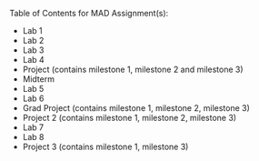 Table of Contents for MAD Assignment(s):

* Lab 1
* Lab 2
* Lab 3
* Lab 4
* Project (contains milestone 1, milestone 2 and milestone 3)
* Midterm 
* Lab 5
* Lab 6
* Grad Project (contains milestone 1, milestone 2, milestone 3)
* Project 2 (contains milestone 1, milestone 2, milestone 3)
* Lab 7
* Lab 8
* Project 3 (contains milestone 1, milestone 3)
